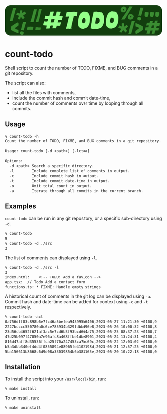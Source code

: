 ![# TODO](hero.png)

# count-todo

Shell script to count the number of TODO, FIXME, and BUG comments in a git
repository.

The script can also:

* list all the files with comments,
* include the commit hash and commit date-time,
* count the number of comments over time by looping through all commits.

## Usage

```
% count-todo -h
Count the number of TODO, FIXME, and BUG comments in a git repository.

Usage: count-todo [-d <path>] [-lctoa]

Options:
  -d <path> Search a specific directory.
  -l        Include complete list of comments in output.
  -c        Include commit hash in output.
  -t        Include commit date-time in output.
  -o        Omit total count in output.
  -a        Iterate through all commits in the current branch.
```

## Examples

`count-todo` can be run in any git repository, or a specific sub-directory
using `-d`.

```
% count-todo
9
% count-todo -d ./src
3
```

The list of comments can displayed using `-l`.

```
% count-todo -d ./src -l  
3
index.html:    <!-- TODO: Add a favicon -->
app.tsx:  // Todo Add a contact form
functions.ts: * FIXME: Handle empty strings
```

A historical count of comments in the git log can be displayed using `-a`.
Commit hash and date-time can be added for context using `-c` and `-t` respectively.

```
% count-todo -act
0a756dff83c898b6e7fc46a5befea943995b6406,2023-05-27 11:21:30 +0100,9
2227bcccc550780a0c6ce785934b329fdbbd96e8,2023-05-26 10:00:32 +0100,8
23d56cb4652f621af3ac5e7cd6b3f93bcd664a75,2023-05-25 08:37:23 +0100,7
47d25b097f47050a7e96afc8a468ffbe1dbe8901,2023-05-24 13:24:31 +0100,4
816d47aff8d35536ffca25f70a247453ca7bc69c,2023-05-22 12:03:02 +0100,0
b5a3dbb340ef4dd4f0855894e88965fe4102198d,2023-05-21 12:57:25 +0100,0
5ba156613b8668c6d9d08a33039854b6b383165e,2023-05-20 10:22:18 +0100,0
```

## Installation

To install the script into your `/usr/local/bin`, run: 

```
% make install
```

To uninstall, run:

```
% make uninstall
```
